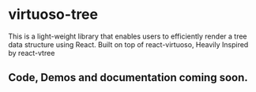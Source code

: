# virtuoso-tree
This is a light-weight library that enables users to efficiently render a tree data structure using React. Built on top of react-virtuoso, Heavily Inspired by react-vtree

## Code, Demos and documentation coming soon.
